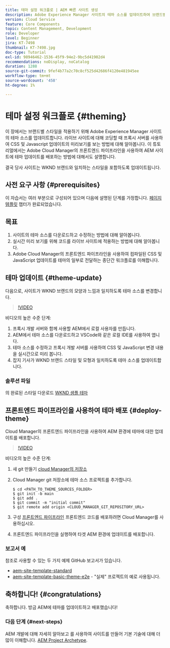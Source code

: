 ```yaml
---
title: 테마 설정 워크플로 | AEM 빠른 사이트 생성
description: Adobe Experience Manager 사이트의 테마 소스를 업데이트하여 브랜드별 스타일을 적용하는 방법에 대해 알아봅니다. 프록시 서버를 사용하여 CSS 및 Javascript 업데이트의 실시간 미리 보기를 보는 방법에 대해 알아봅니다. 이 튜토리얼에서는 Adobe Cloud Manager의 프론트엔드 파이프라인을 사용하여 AEM 사이트에 테마 업데이트를 배포하는 방법에 대해서도 설명합니다.
version: Cloud Service
feature: Core Components
topic: Content Management, Development
role: Developer
level: Beginner
jira: KT-7498
thumbnail: KT-7498.jpg
doc-type: Tutorial
exl-id: 98946462-1536-45f9-94e2-9bc5d41902d4
recommendations: noDisplay, noCatalog
duration: 1288
source-git-commit: 9fef4b77a2c70c8cf525d42686f4120e481945ee
workflow-type: tm+mt
source-wordcount: '458'
ht-degree: 1%

---
```


# 테마 설정 워크플로 {#theming}

이 장에서는 브랜드별 스타일을 적용하기 위해 Adobe Experience Manager 사이트의 테마 소스를 업데이트합니다. 라이브 사이트에 대해 코딩할 때 프록시 서버를 사용하여 CSS 및 Javascript 업데이트의 미리보기를 보는 방법에 대해 알아봅니다. 이 튜토리얼에서는 Adobe Cloud Manager의 프론트엔드 파이프라인을 사용하여 AEM 사이트에 테마 업데이트를 배포하는 방법에 대해서도 설명합니다.

결국 당사 사이트는 WKND 브랜드와 일치하는 스타일을 포함하도록 업데이트됩니다.

## 사전 요구 사항 {#prerequisites}

이 자습서는 여러 부분으로 구성되어 있으며 다음에 설명된 단계를 가정합니다. [페이지 템플릿](./page-templates.md) 챕터가 완료되었습니다.

## 목표

1. 사이트의 테마 소스를 다운로드하고 수정하는 방법에 대해 알아봅니다.
1. 실시간 미리 보기를 위해 코드를 라이브 사이트에 적용하는 방법에 대해 알아봅니다.
1. Adobe Cloud Manager의 프론트엔드 파이프라인을 사용하여 컴파일된 CSS 및 JavaScript 업데이트를 테마의 일부로 전달하는 종단간 워크플로를 이해합니다.

## 테마 업데이트 {#theme-update}

다음으로, 사이트가 WKND 브랜드의 모양과 느낌과 일치하도록 테마 소스를 변경합니다.

>[!VIDEO](https://video.tv.adobe.com/v/332918?quality=12&learn=on)

비디오의 높은 수준 단계:

1. 프록시 개발 서버와 함께 사용할 AEM에서 로컬 사용자를 만듭니다.
1. AEM에서 테마 소스를 다운로드하고 VSCode와 같은 로컬 IDE를 사용하여 엽니다.
1. 테마 소스를 수정하고 프록시 개발 서버를 사용하여 CSS 및 JavaScript 변경 내용을 실시간으로 미리 봅니다.
1. 잡지 기사가 WKND 브랜드 스타일 및 모형과 일치하도록 테마 소스를 업데이트합니다.

### 솔루션 파일

의 완료된 스타일 다운로드 [WKND 샘플 테마](assets/theming/WKND-THEME-src-1.1.zip)

## 프론트엔드 파이프라인을 사용하여 테마 배포 {#deploy-theme}

Cloud Manager의 프론트엔드 파이프라인을 사용하여 AEM 환경에 테마에 대한 업데이트를 배포합니다.

>[!VIDEO](https://video.tv.adobe.com/v/338722?quality=12&learn=on)

비디오의 높은 수준 단계:

1. 새 git 만들기 [cloud Manager의 저장소](https://experienceleague.adobe.com/docs/experience-manager-cloud-manager/using/managing-code/cloud-manager-repositories.html)
1. Cloud Manager git 저장소에 테마 소스 프로젝트를 추가합니다.

   ```shell
   $ cd <PATH_TO_THEME_SOURCES_FOLDER>
   $ git init -b main
   $ git add .
   $ git commit -m "initial commit"
   $ git remote add origin <CLOUD_MANAGER_GIT_REPOSITORY_URL>
   ```

1. 구성 [프론트엔드 파이프라인](https://experienceleague.adobe.com/docs/experience-manager-cloud-service/implementing/using-cloud-manager/cicd-pipelines/introduction-ci-cd-pipelines.html) 프론트엔드 코드를 배포하려면 Cloud Manager를 사용하십시오.
1. 프론트엔드 파이프라인을 실행하여 타겟 AEM 환경에 업데이트를 배포합니다.

### 보고서 예

참조로 사용할 수 있는 두 가지 예제 GitHub 보고서가 있습니다.

* [aem-site-template-standard](https://github.com/adobe/aem-site-template-standard)
* [aem-site-template-basic-theme-e2e](https://github.com/adobe/aem-site-template-basic-theme-e2e) - &quot;실제&quot; 프로젝트의 예로 사용됩니다.

## 축하합니다! {#congratulations}

축하합니다. 방금 AEM에 테마를 업데이트하고 배포했습니다!

### 다음 단계 {#next-steps}

AEM 개발에 대해 자세히 알아보고 를 사용하여 사이트를 만들어 기본 기술에 대해 더 많이 이해합니다. [AEM Project Archetype](../project-archetype/overview.md).
